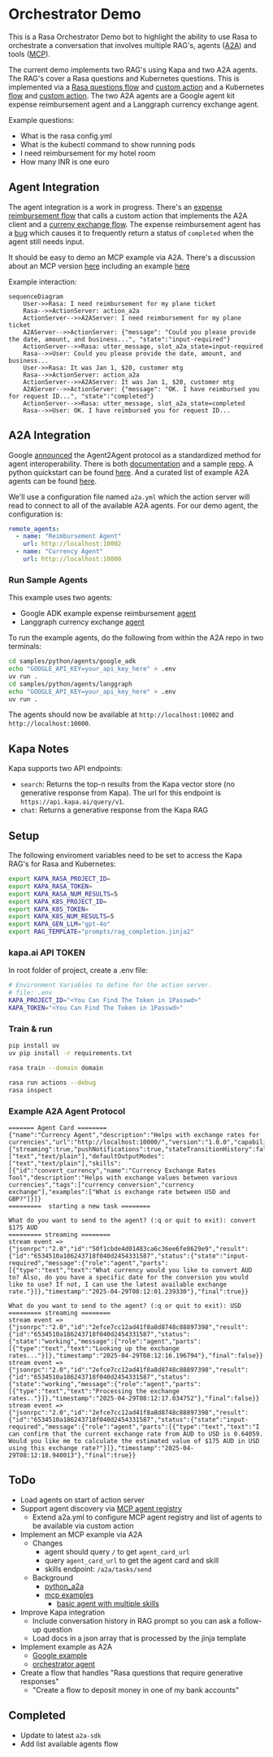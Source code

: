 # Orchestrator Demo

This is a Rasa Orchestrator Demo bot to highlight the ability to use Rasa to orchestrate a conversation that involves multiple RAG's, agents ([A2A](https://developers.googleblog.com/en/a2a-a-new-era-of-agent-interoperability/)) and tools ([MCP](https://www.anthropic.com/news/model-context-protocol)).

The current demo implements two RAG's using Kapa and two A2A agents. The RAG's cover a Rasa questions and Kubernetes questions. This is implemented via a [Rasa questions flow](./data/flows/rasa.yml) and [custom action](./actions/rasa_rag.py) and a Kubernetes [flow](./data/flows/kubernetes.yml) and [custom action](./actions/kubernetes_rag.py). The two A2A agents are a Google agent kit expense reimbursement agent and a Langgraph currency exchange agent.

Example questions:

- What is the rasa config.yml
- What is the kubectl command to show running pods
- I need reimbursement for my hotel room
- How many INR is one euro

## Agent Integration

The agent integration is a work in progress. There's an [expense reimbursement flow](./data/flows/reimbursement.yml) that calls a custom action that implements the A2A client and a [curreny exchange flow](./data/flows/currency_exchange.yml). The expense reimbursement agent has a [bug](https://github.com/google/A2A/issues/332) which causes it to frequently return a status of `completed` when the agent still needs input.

It should be easy to demo an MCP example via A2A. There's a discussion about an MCP version [here](https://github.com/google/A2A/issues/281) including an example [here](https://github.com/djsamseng/blpapi-a2a/blob/main/src/blpapi_a2a/blp_a2a_agent.py)

Example interaction:

```mermaid
sequenceDiagram
    User->>Rasa: I need reimbursement for my plane ticket
    Rasa-->>ActionServer: action_a2a
    ActionServer-->>A2AServer: I need reimbursement for my plane ticket
    A2AServer-->>ActionServer: {"message": "Could you please provide the date, amount, and business...", "state":"input-required"}
    ActionServer-->>Rasa: utter_message, slot_a2a_state=input-required
    Rasa-->>User: Could you please provide the date, amount, and business...
    User->>Rasa: It was Jan 1, $20, customer mtg
    Rasa-->>ActionServer: action_a2a
    ActionServer-->>A2AServer: It was Jan 1, $20, customer mtg
    A2AServer-->>ActionServer: {"message": "OK. I have reimbursed you for request ID...", "state":"completed"}
    ActionServer-->>Rasa: utter_message, slot_a2a_state=completed
    Rasa-->>User: OK. I have reimbursed you for request ID...
```

## A2A Integration

Google [announced](https://developers.googleblog.com/en/a2a-a-new-era-of-agent-interoperability/) the Agent2Agent protocol as a standardized method for agent interoperability. There is both [documentation](https://google.github.io/A2A/#/documentation) and a sample [repo](https://github.com/google/a2a-samples). A python quickstart can be found [here](https://google.github.io/A2A/#/tutorials/python/1_introduction). And a curated list of example A2A agents can be found [here](https://github.com/pab1it0/awesome-a2a).

We'll use a configuration file named `a2a.yml` which the action server will read to connect to all of the available A2A agents. For our demo agent, the configuration is:

```yml
remote_agents:
  - name: "Reimbursement Agent"
    url: http://localhost:10002
  - name: "Currency Agent"
    url: http://localhost:10000
```

### Run Sample Agents

This example uses two agents:

- Google ADK example expense reimbursement [agent](https://github.com/google/A2A/blob/main/samples/python/agents/google_adk/README.md)
- Langgraph currency exchange [agent](https://github.com/google/A2A/blob/main/samples/python/agents/langgraph/README.md)

To run the example agents, do the following from within the A2A repo in two terminals:

```sh
cd samples/python/agents/google_adk
echo "GOOGLE_API_KEY=your_api_key_here" > .env
uv run .
cd samples/python/agents/langgraph
echo "GOOGLE_API_KEY=your_api_key_here" > .env
uv run .
```

The agents should now be available at `http://localhost:10002` and `http://localhost:10000`.

## Kapa Notes

Kapa supports two API endpoints:

- `search`: Returns the top-n results from the Kapa vector store (no generative response from Kapa). The url for this endpoint is `https://api.kapa.ai/query/v1`.
- `chat`: Returns a generative response from the Kapa RAG

## Setup

The following enviroment variables need to be set to access the Kapa RAG's for Rasa and Kubernetes:

```sh
export KAPA_RASA_PROJECT_ID=
export KAPA_RASA_TOKEN=
export KAPA_RASA_NUM_RESULTS=5
export KAPA_K8S_PROJECT_ID=
export KAPA_K8S_TOKEN=
export KAPA_K8S_NUM_RESULTS=5
export KAPA_GEN_LLM="gpt-4o"
export RAG_TEMPLATE="prompts/rag_completion.jinja2"
```

### kapa.ai API TOKEN

In root folder of project, create a .env file:

```sh
# Environment Variables to define for the action server.
# file: .env
KAPA_PROJECT_ID="<You Can Find The Token in 1Passwd>"
KAPA_TOKEN="<You Can Find The Token in 1Passwd>"
```

### Train & run

```sh
pip install uv
uv pip install -r requirements.txt

rasa train --domain domain

rasa run actions --debug
rasa inspect
```

### Example A2A Agent Protocol

```log
======= Agent Card ========
{"name":"Currency Agent","description":"Helps with exchange rates for currencies","url":"http://localhost:10000/","version":"1.0.0","capabilities":{"streaming":true,"pushNotifications":true,"stateTransitionHistory":false},"defaultInputModes":["text","text/plain"],"defaultOutputModes":["text","text/plain"],"skills":[{"id":"convert_currency","name":"Currency Exchange Rates Tool","description":"Helps with exchange values between various currencies","tags":["currency conversion","currency exchange"],"examples":["What is exchange rate between USD and GBP?"]}]}
=========  starting a new task ======== 

What do you want to send to the agent? (:q or quit to exit): convert $175 AUD
========= streaming ======== 
stream event => {"jsonrpc":"2.0","id":"50f1cbde4d01483ca6c36ee6fe8629e9","result":{"id":"6534510a186243718f040d2454331587","status":{"state":"input-required","message":{"role":"agent","parts":[{"type":"text","text":"What currency would you like to convert AUD to? Also, do you have a specific date for the conversion you would like to use? If not, I can use the latest available exchange rate."}]},"timestamp":"2025-04-29T08:12:01.239330"},"final":true}}

What do you want to send to the agent? (:q or quit to exit): USD
========= streaming ======== 
stream event => {"jsonrpc":"2.0","id":"2efce7cc12ad41f8a8d8748c88897398","result":{"id":"6534510a186243718f040d2454331587","status":{"state":"working","message":{"role":"agent","parts":[{"type":"text","text":"Looking up the exchange rates..."}]},"timestamp":"2025-04-29T08:12:16.196794"},"final":false}}
stream event => {"jsonrpc":"2.0","id":"2efce7cc12ad41f8a8d8748c88897398","result":{"id":"6534510a186243718f040d2454331587","status":{"state":"working","message":{"role":"agent","parts":[{"type":"text","text":"Processing the exchange rates.."}]},"timestamp":"2025-04-29T08:12:17.034752"},"final":false}}
stream event => {"jsonrpc":"2.0","id":"2efce7cc12ad41f8a8d8748c88897398","result":{"id":"6534510a186243718f040d2454331587","status":{"state":"input-required","message":{"role":"agent","parts":[{"type":"text","text":"I can confirm that the current exchange rate from AUD to USD is 0.64059. Would you like me to calculate the estimated value of $175 AUD in USD using this exchange rate?"}]},"timestamp":"2025-04-29T08:12:18.940013"},"final":true}}
```

## ToDo

- Load agents on start of action server
- Support agent discovery via [MCP agent registry](https://github.com/google-a2a/a2a-samples/tree/main/samples%2Fpython%2Fagents%2Fa2a_mcp)
  - Extend a2a.yml to configure MCP agent registry and list of agents to be available via custom action
- Implement an MCP example via A2A
  - Changes
    - agent should query `/` to get `agent_card_url`
    - query `agent_card_url` to get the agent card and skill
    - skills endpoint: `/a2a/tasks/send`
  - Background
    - [python_a2a](https://github.com/themanojdesai/python-a2a)
    - [mcp examples](https://github.com/themanojdesai/python-a2a/tree/a7a15505ff7745513ebd20a8d13da7f0db68fed5/examples/mcp)
      - [basic agent with multiple skills](https://github.com/themanojdesai/python-a2a/blob/a7a15505ff7745513ebd20a8d13da7f0db68fed5/examples/mcp/mcp_agent.py)
- Improve Kapa integration
  - Include conversation history in RAG prompt so you can ask a follow-up question
  - Load docs in a json array that is processed by the jinja template
- Implement example as A2A
  - [Google example](https://github.com/google/A2A/blob/main/samples/python/agents/google_adk/README.md)
  - [orchestrator agent](https://github.com/google/A2A/blob/main/samples/python/hosts/multiagent/host_agent.py)
- Create a flow that handles "Rasa questions that require generative responses"
  - "Create a flow to deposit money in one of my bank accounts"

## Completed

- Update to latest `a2a-sdk`
- Add list available agents flow
